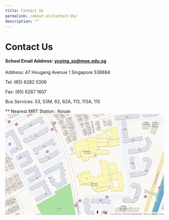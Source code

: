 ```yaml
---
title: Contact Us
permalink: /about-us/Contact-Us/
description: ""
---
```

Contact Us
==========

#### School Email Address: yuying_ss@moe.edu.sg


Address: 47 Hougang Avenue 1 Singapore 538884  
  
Tel: (65) 6282 5306

Fax: (65) 6287 1607

Bus Services: 53, 53M, 62, 62A, 113, 113A, 115

\*\* Nearest MRT Station : Kovan
![School map](/images/Yuying-map.jpeg)